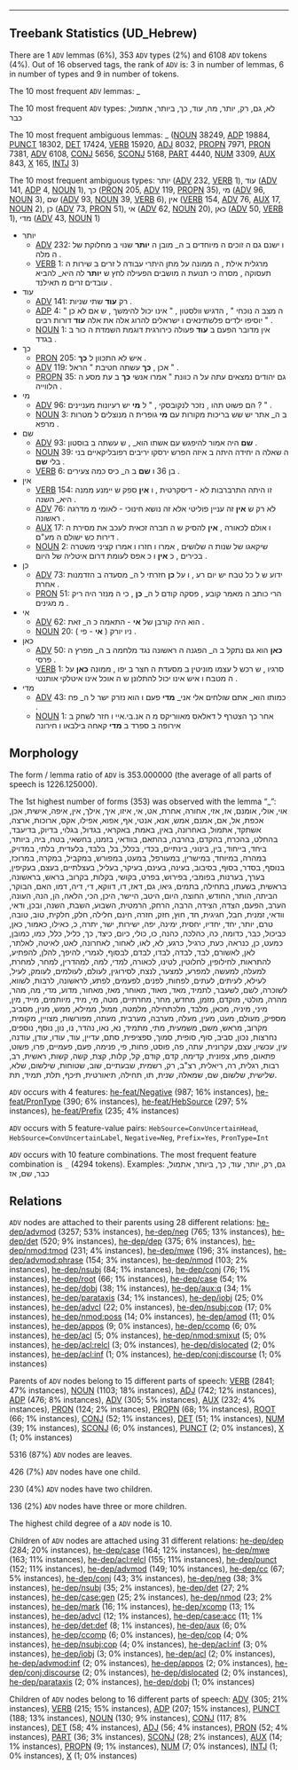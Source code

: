 

--------------------------------------------------------------------------------

## Treebank Statistics (UD_Hebrew)

There are 1 `ADV` lemmas (6%), 353 `ADV` types (2%) and 6108 `ADV` tokens (4%).
Out of 16 observed tags, the rank of `ADV` is: 3 in number of lemmas, 6 in number of types and 9 in number of tokens.

The 10 most frequent `ADV` lemmas: _

The 10 most frequent `ADV` types:  לא, גם, רק, יותר, מה, עוד, כך, ביותר, אתמול, כבר

The 10 most frequent ambiguous lemmas: _ ([NOUN]() 38249, [ADP]() 19884, [PUNCT]() 18302, [DET]() 17424, [VERB]() 15920, [ADJ]() 8032, [PROPN]() 7971, [PRON]() 7381, [ADV]() 6108, [CONJ]() 5656, [SCONJ]() 5168, [PART]() 4440, [NUM]() 3309, [AUX]() 843, [X]() 165, [INTJ]() 3)

The 10 most frequent ambiguous types:  יותר ([ADV]() 232, [VERB]() 1), עוד ([ADV]() 141, [ADP]() 4, [NOUN]() 1), כך ([PRON]() 205, [ADV]() 119, [PROPN]() 35), מי ([ADV]() 96, [NOUN]() 3), שם ([ADV]() 93, [NOUN]() 39, [VERB]() 6), אין ([VERB]() 154, [ADV]() 76, [AUX]() 17, [NOUN]() 2), כן ([ADV]() 73, [PRON]() 51), אי ([ADV]() 62, [NOUN]() 20), כאן ([ADV]() 50, [VERB]() 1), מדי ([ADV]() 43, [NOUN]() 1)


* יותר
  * [ADV]() 232: ו ישנם גם ה זוכים ה מיוחדים ב ה_ מובן ה <b>יותר</b> שנוי ב מחלוקת של ה מלה .
  * [VERB]() 1: מרגלית אילת , ה ממונה על מתן היתרי עבודה ל זרים ב שירות ה תעסוקה , מסרה כי תנועת ה מושבים הפעילה לחץ ש <b>יותר</b> לה היא_ להביא עובדים זרים מ תאילנד .
* עוד
  * [ADV]() 141: רק <b>עוד</b> שתי שניות .
  * [ADP]() 4: " ה מצב ה נוכחי " , הדגיש וולסטון , " אינו יכול להימשך , ש אם לא כן יוסיפו ילדים פלשתינאים ו ישראלים להרוג אלה את אלה <b>עוד</b> דורות רבים " .
  * [NOUN]() 1: אין מדובר הפעם ב <b>עוד</b> פעולה כירורגית דוגמת השמדת ה כור ב בגדד .
* כך
  * [PRON]() 205: איש לא התכוון ל <b>כך</b> .
  * [ADV]() 119: אכן , <b>כך</b> עשתה חטיבת " הראל " .
  * [PROPN]() 35: גם יהודים נמצאים עתה על ה כוונת " אמרו אנשי <b>כך</b> ב עת מסע ה הלווייה .
* מי
  * [ADV]() 96: הם פשוט תהו , נזכר לנקובסקי , " ל <b>מי</b> יש רעיונות מעניינים ? " .
  * [NOUN]() 3: ב ה_ אתר יש שש בריכות מקורות עם <b>מי</b> גופרית ה מנוצלים ל מטרות מרפא .
* שם
  * [ADV]() 93: <b>שם</b> היה אמור להיפגש עם אשתו הוא_ , ש עשתה ב בוסטון .
  * [NOUN]() 39: ה שאלה ה יחידה היתה ב איזה הפרש ירסקו יריבים רפובליקאיים בני בלי <b>שם</b> .
  * [VERB]() 6: בן 36 ו <b>שם</b> ב ה_ כיס כמה צעירים .
* אין
  * [VERB]() 154: זו היתה התרברבות לא - דיסקרטית , ו <b>אין</b> ספק ש יימנע ממנה היא_ השנה .
  * [ADV]() 76: לא רק ש <b>אין</b> זה עניין פוליטי אלא זה נושא חינוכי - לאומי מ מדרגה ראשונה .
  * [AUX]() 17: ו אולם לכאורה , <b>אין</b> להסיק ש ה חברה זכאית לעכב את מסירת ה דירות כש ישולם ה מע"ם .
  * [NOUN]() 2: שיקאגו של שנות ה שלושים , אמרו ו חזרו ו אמרו קציני משטרה בכירים , כ <b>אין</b> ו כ אפס לעומת דרום איטליה של היום .
* כן
  * [ADV]() 73: ידוע ש ל כל טבח יש יום רע , ו על <b>כן</b> חזרתי ל ה_ מסעדה ב הזדמנות אחרת .
  * [PRON]() 51: הרי כותב ה מאמר קובע , פסקה קודם ל ה_ <b>כן</b> , כי ה מנזר היה ריק מ מגינים .
* אי
  * [ADV]() 62: הוא היה קורבן של <b>אי</b> - התאמה כ ה_ זאת .
  * [NOUN]() 20: ניו יורק ( <b>אי</b> - פי ) .
* כאן
  * [ADV]() 50: <b>כאן</b> הוא גם נתקל ב ה_ הפגנה ה ראשונה נגד מלחמה ב ה_ מפרץ ה פרסי .
  * [VERB]() 1: סרגיו , ש רכש ל עצמו מוניטין ב מסעדת ה חצר ב יפו , ממונה <b>כאן</b> על ה מטבח ו איש אינו יכול להתלונן ש ה אוכל אינו איטלקי אותנטי .
* מדי
  * [ADV]() 43: כמותו הוא_ אתם שולחים אלי אני_ <b>מדי</b> פעם ו הוא נזרק ישר ל ה_ פח .
  * [NOUN]() 1: אחר כך הצטרף ל דאלאס מאווריקס מ ה אנ.בי.איי ו חזר לשחק ב אירופה ב ספרד ב <b>מדי</b> קאחה בילבאו ו חירונה

## Morphology

The form / lemma ratio of `ADV` is 353.000000 (the average of all parts of speech is 1226.125000).

The 1st highest number of forms (353) was observed with the lemma “_”: אוי, אולי, אומנם, אז, אזי, אחורה, אחרת, אט, אי, איזו, איך, אילך, אין, איפה, אישית, אכן, אכפת, אל, אם, אמנם, אמש, אנא, אנטי, אף, אפוא, אפילו, אקס, ארוכות, ארצה, אשתקד, אתמול, באחרונה, באין, באמת, באקראי, בגדול, בגלוי, בדיוק, בדיעבד, בהחלט, בהכרח, בהקדם, בהרבה, בהתאם, בוודאי, בזמנו, בחשאי, בטח, ביה, ביותר, ביחד, בייחוד, בין, בינוני, בינתיים, בכדי, בכלל, בל, בלבד, בלעדית, בלתי, במדויק, במהרה, במיוחד, במישרין, במעורפל, במעט, במפורש, במקביל, במקרה, במרוכז, בנוסף, בסדר, בסוף, בסיבוב, בעינה, בעינם, בעיקר, בעליל, בעצלתיים, בעצם, בעקיפין, בערך, בערנות, בפומבי, בפירוש, בפרט, בקושי, בקלות, בקרוב, בראש, בראשונה, בראשית, בשעתו, בתחילה, בתמים, גיאו, גם, דאז, דו, דווקא, די, דיה, דמו, האם, הבוקר, הביתה, הותר, החודש, החוצה, היום, היטב, היישר, היכן, הכי, הלאה, הן, הנה, העונה, הערב, הפעם, הצדה, הצידה, הרבה, הרחק, הרמטית, השבוע, השבת, השנה, ובכן, ודאי, וודאי, זמנית, חבל, חגיגית, חד, חוץ, חזק, חזרה, חינם, חלילה, חלק, חלקית, טוב, טובה, טרם, יותר, יחד, יחדיו, יחסית, ימינה, יפה, ישירות, ישר, יתרה, כ, כאילו, כאמור, כאן, כביכול, כבר, כדומה, כה, כהלכה, כהנה, כו, כולי, כיום, כיצד, כך, כליל, כלל, כמו, כמובן, כמעט, כן, כנראה, כעת, כרגיל, כרגע, לא, לאו, לאחור, לאחרונה, לאט, לאיטה, לאלתר, לאן, לאשורם, לבד, לבדה, לבדו, לבדם, לבסוף, לגמרי, להיפך, להלן, להפתיע, להתראות, לחילופין, לחלוטין, לטינו, לכאורה, למדי, למה, למהדרין, למחר, למחרת, למעלה, למעשה, למפרע, למצער, לנצח, לסירוגין, לעולם, לעולמים, לעומק, לעיל, לעילא, לעיתים, לעתים, לפחות, לפנים, לפעמים, לפתע, לראשונה, לרבות, לשווא, לשוכרה, לשם, לשעבר, לתמיד, מאד, מאוד, מאוחר, מאז, מאחור, מדוע, מדי, מה, מהר, מהרה, מולטי, מוקדם, מזמן, מחדש, מחר, מחרתיים, מטה, מי, מיד, מיותמים, מייד, מין, מיני, מיניה, מכאן, מלבד, מלכתחילה, מלמטה, ממול, ממילא, ממש, מנין, מסביב, מספיק, מעולם, מעט, מעין, מעלה, מערבה, מערבית, מעתה, מפורשות, מצויין, מקומית, מקרוב, מראש, משם, משמעית, מתי, מתמיד, נא, נאו, נהדר, נו, נון, נוסף, נוספים, נחרצות, נכון, סביב, סוף, סופית, סמוך, ספציפית, סתם, עדיין, עוד, עודו, עודן, עודנה, עין, עכשיו, עצם, עקרונית, עתה, פה, פוסט, פחות, פי, פנימה, פעם, פעמיים, פרו, פשוט, פתאום, פתע, צפונית, קדימה, קדם, קודם, קל, קלות, קצת, קשה, קשות, ראשית, רב, רבות, רגלית, רה, ריאלית, רצ"ב, רק, רשמית, שבעתיים, שוב, שטוחות, שילשום, שלא, שלישית, שלשום, שם, שמאלה, שנית, תו, תחילה, תיאורטית, תיכף, תלת, תמיד, תת.

`ADV` occurs with 4 features: [he-feat/Negative]() (987; 16% instances), [he-feat/PronType]() (390; 6% instances), [he-feat/HebSource]() (297; 5% instances), [he-feat/Prefix]() (235; 4% instances)

`ADV` occurs with 5 feature-value pairs: `HebSource=ConvUncertainHead`, `HebSource=ConvUncertainLabel`, `Negative=Neg`, `Prefix=Yes`, `PronType=Int`

`ADV` occurs with 10 feature combinations.
The most frequent feature combination is `_` (4294 tokens).
Examples: גם, רק, יותר, עוד, כך, ביותר, אתמול, כבר, שם, אז


## Relations

`ADV` nodes are attached to their parents using 28 different relations: [he-dep/advmod]() (3257; 53% instances), [he-dep/neg]() (765; 13% instances), [he-dep/det]() (520; 9% instances), [he-dep/dep]() (375; 6% instances), [he-dep/nmod:tmod]() (231; 4% instances), [he-dep/mwe]() (196; 3% instances), [he-dep/advmod:phrase]() (154; 3% instances), [he-dep/nmod]() (103; 2% instances), [he-dep/nsubj]() (84; 1% instances), [he-dep/conj]() (76; 1% instances), [he-dep/root]() (66; 1% instances), [he-dep/case]() (54; 1% instances), [he-dep/dobj]() (38; 1% instances), [he-dep/aux:q]() (34; 1% instances), [he-dep/parataxis]() (34; 1% instances), [he-dep/iobj]() (25; 0% instances), [he-dep/advcl]() (22; 0% instances), [he-dep/nsubj:cop]() (17; 0% instances), [he-dep/nmod:poss]() (14; 0% instances), [he-dep/amod]() (11; 0% instances), [he-dep/appos]() (9; 0% instances), [he-dep/ccomp]() (6; 0% instances), [he-dep/acl]() (5; 0% instances), [he-dep/nmod:smixut]() (5; 0% instances), [he-dep/acl:relcl]() (3; 0% instances), [he-dep/dislocated]() (2; 0% instances), [he-dep/acl:inf]() (1; 0% instances), [he-dep/conj:discourse]() (1; 0% instances)

Parents of `ADV` nodes belong to 15 different parts of speech: [VERB]() (2841; 47% instances), [NOUN]() (1103; 18% instances), [ADJ]() (742; 12% instances), [ADP]() (476; 8% instances), [ADV]() (305; 5% instances), [AUX]() (232; 4% instances), [PRON]() (124; 2% instances), [PROPN]() (68; 1% instances), [ROOT]() (66; 1% instances), [CONJ]() (52; 1% instances), [DET]() (51; 1% instances), [NUM]() (39; 1% instances), [SCONJ]() (6; 0% instances), [PUNCT]() (2; 0% instances), [X]() (1; 0% instances)

5316 (87%) `ADV` nodes are leaves.

426 (7%) `ADV` nodes have one child.

230 (4%) `ADV` nodes have two children.

136 (2%) `ADV` nodes have three or more children.

The highest child degree of a `ADV` node is 10.

Children of `ADV` nodes are attached using 31 different relations: [he-dep/dep]() (284; 20% instances), [he-dep/case]() (164; 12% instances), [he-dep/mwe]() (163; 11% instances), [he-dep/acl:relcl]() (155; 11% instances), [he-dep/punct]() (152; 11% instances), [he-dep/advmod]() (149; 10% instances), [he-dep/cc]() (67; 5% instances), [he-dep/conj]() (43; 3% instances), [he-dep/neg]() (38; 3% instances), [he-dep/nsubj]() (35; 2% instances), [he-dep/det]() (27; 2% instances), [he-dep/case:gen]() (25; 2% instances), [he-dep/nmod]() (23; 2% instances), [he-dep/mark]() (16; 1% instances), [he-dep/xcomp]() (13; 1% instances), [he-dep/advcl]() (12; 1% instances), [he-dep/case:acc]() (11; 1% instances), [he-dep/det:def]() (8; 1% instances), [he-dep/aux]() (6; 0% instances), [he-dep/ccomp]() (6; 0% instances), [he-dep/cop]() (4; 0% instances), [he-dep/nsubj:cop]() (4; 0% instances), [he-dep/acl:inf]() (3; 0% instances), [he-dep/iobj]() (3; 0% instances), [he-dep/acl]() (2; 0% instances), [he-dep/advmod:inf]() (2; 0% instances), [he-dep/appos]() (2; 0% instances), [he-dep/conj:discourse]() (2; 0% instances), [he-dep/dislocated]() (2; 0% instances), [he-dep/parataxis]() (2; 0% instances), [he-dep/dobj]() (1; 0% instances)

Children of `ADV` nodes belong to 16 different parts of speech: [ADV]() (305; 21% instances), [VERB]() (215; 15% instances), [ADP]() (207; 15% instances), [PUNCT]() (188; 13% instances), [NOUN]() (130; 9% instances), [CONJ]() (117; 8% instances), [DET]() (58; 4% instances), [ADJ]() (56; 4% instances), [PRON]() (52; 4% instances), [PART]() (36; 3% instances), [SCONJ]() (28; 2% instances), [AUX]() (14; 1% instances), [PROPN]() (9; 1% instances), [NUM]() (7; 0% instances), [INTJ]() (1; 0% instances), [X]() (1; 0% instances)

